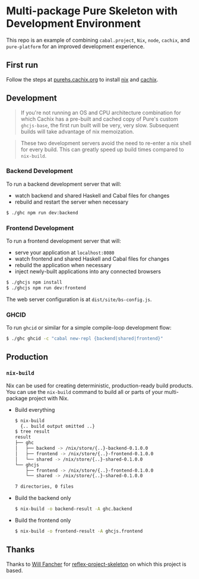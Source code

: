 # Multi-package Pure Skeleton with Development Environment

This repo is an example of combining `cabal.project`, `Nix`, `node`, `cachix`, and `pure-platform` for an improved development experience.

## First run

Follow the steps at [purehs.cachix.org](https://purehs.cachix.org) to install [nix](https://nixos.org/nix/) and [cachix](https://cachix.org).

## Development

> If you're not running an OS and CPU architecture combination for which Cachix has a pre-built and cached copy of Pure's custom `ghcjs-base`, the first run built will be very, very slow. Subsequent builds will take advantage of nix memoization.

> These two development servers avoid the need to re-enter a nix shell for every build. This can greatly speed up build times compared to `nix-build`.

### Backend Development 

To run a backend development server that will:

- watch backend and shared Haskell and Cabal files for changes
- rebuild and restart the server when necessary

```bash
$ ./ghc npm run dev:backend
```

### Frontend Development

To run a frontend development server that will:

- serve your application at `localhost:8080` 
- watch frontend and shared Haskell and Cabal files for changes
- rebuild the application when necessary
- inject newly-built applications into any connected browsers

```bash
$ ./ghcjs npm install
$ ./ghcjs npm run dev:frontend
```

The web server configuration is at `dist/site/bs-config.js`.

### GHCID

To run `ghcid` or similar for a simple compile-loop development flow:

```bash
$ ./ghc ghcid -c "cabal new-repl {backend|shared|frontend}"
```

## Production

### `nix-build`

Nix can be used for creating deterministic, production-ready build products. You can use the `nix-build` command to build all or parts of your multi-package project with Nix.

- Build everything

  ```bash
  $ nix-build
    {.. build output omitted ..}
  $ tree result
  result
  ├── ghc
  │   ├── backend -> /nix/store/{..}-backend-0.1.0.0
  │   ├── frontend -> /nix/store/{..}-frontend-0.1.0.0
  │   └── shared -> /nix/store/{..}-shared-0.1.0.0
  └── ghcjs
      ├── frontend -> /nix/store/{..}-frontend-0.1.0.0
      └── shared -> /nix/store/{..}-shared-0.1.0.0

  7 directories, 0 files
  ```

- Build the backend only

  ```bash
  $ nix-build -o backend-result -A ghc.backend
  ```

- Build the frontend only

  ```bash
  $ nix-build -o frontend-result -A ghcjs.frontend
  ```

## Thanks

Thanks to [Will Fancher](https://github.com/elvishjerricco) for [reflex-project-skeleton](https://github.com/elvishjerricco/reflex-project-skeleton) on which this project is based.

